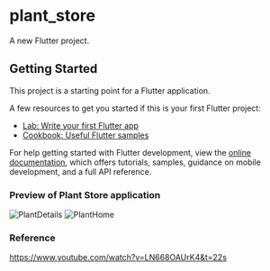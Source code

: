 # plant_store

A new Flutter project.

## Getting Started

This project is a starting point for a Flutter application.

A few resources to get you started if this is your first Flutter project:

- [Lab: Write your first Flutter app](https://docs.flutter.dev/get-started/codelab)
- [Cookbook: Useful Flutter samples](https://docs.flutter.dev/cookbook)

For help getting started with Flutter development, view the
[online documentation](https://docs.flutter.dev/), which offers tutorials,
samples, guidance on mobile development, and a full API reference.

### Preview of Plant Store application
![PlantDetails](https://github.com/23Coffee/Flutter_Mini_Project/assets/122808660/ab3deebb-39da-40f8-bf99-c103a1d7d269)
![PlantHome](https://github.com/23Coffee/Flutter_Mini_Project/assets/122808660/b1615316-96ca-4288-a555-47b9db516f71)


### Reference
https://www.youtube.com/watch?v=LN668OAUrK4&t=22s

